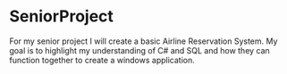 # SeniorProject
For my senior project I will create a basic Airline Reservation System. My goal is to highlight my understanding of C# and SQL  and how they can function together to create a windows application. 
